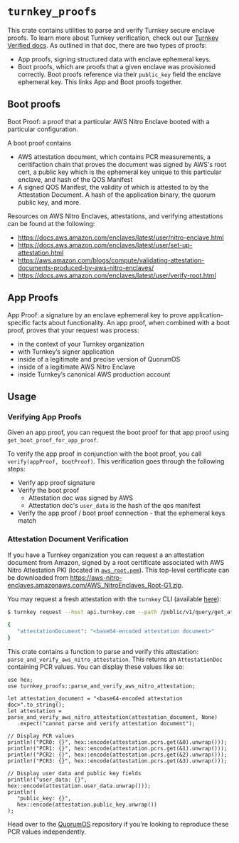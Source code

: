 # `turnkey_proofs`

This crate contains utilities to parse and verify Turnkey secure enclave proofs. To learn more about Turnkey verification, check out our [Turnkey Verified docs](https://docs.turnkey.com/security/turnkey-verified). As outlined in that doc, there are two types of proofs:
* App proofs, signing structured data with enclave ephemeral keys.
* Boot proofs, which are proofs that a given enclave was provisioned correctly. Boot proofs reference via their `public_key` field the enclave ephemeral key. This links App and Boot proofs together.

## Boot proofs

Boot Proof: a proof that a particular AWS Nitro Enclave booted with a particular configuration.

A boot proof contains
- AWS attestation document, which contains PCR measurements, a ceritifaction chain that proves the document was signed by AWS's root cert, a public key which is the ephemeral key unique to this particular enclave, and hash of the QOS Manifest
- A signed QOS Manifest, the validity of which is attested to by the Attestation Document. A hash of the application binary, the quorum public key, and more.

Resources on AWS Nitro Enclaves, attestations, and verifying attestations can be found at the following:

- <https://docs.aws.amazon.com/enclaves/latest/user/nitro-enclave.html>
- <https://docs.aws.amazon.com/enclaves/latest/user/set-up-attestation.html>
- <https://aws.amazon.com/blogs/compute/validating-attestation-documents-produced-by-aws-nitro-enclaves/>
- <https://docs.aws.amazon.com/enclaves/latest/user/verify-root.html>


## App Proofs

App Proof: a signature by an enclave ephemeral key to prove application-specific facts about functionality. An app proof, when combined with a boot proof, proves that your request was process:
- in the context of your Turnkey organization 
- with Turnkey’s signer application
- inside of a legitimate and precise version of QuorumOS
- inside of a legitimate AWS Nitro Enclave
- inside Turnkey’s canonical AWS production account

## Usage

### Verifying App Proofs

Given an app proof, you can request the boot proof for that app proof using `get_boot_proof_for_app_proof`.

To verify the app proof in conjunction with the boot proof, you call `verify(appProof, bootProof)`. 
This verification goes through the following steps:
 - Verify app proof signature
 - Verify the boot proof
   - Attestation doc was signed by AWS
   - Attestation doc's `user_data` is the hash of the qos manifest
 - Verify the app proof / boot proof connection - that the ephemeral keys match

### Attestation Document Verification

If you have a Turnkey organization you can request a an attestation document from Amazon, signed by a root certificate associated with AWS Nitro Attestation PKI (located in [`aws_root.pem`](./static/aws_root.pem)). This top-level certificate can be downloaded from <https://aws-nitro-enclaves.amazonaws.com/AWS_NitroEnclaves_Root-G1.zip>.

You may request a fresh attestation with the `turnkey` CLI (available [here](https://github.com/tkhq/tkcli)):
```sh
$ turnkey request --host api.turnkey.com --path /public/v1/query/get_attestation --body '{ "organizationId": "<your organization ID>", "enclaveType": "signer" }' --organization <your organization ID>

{
   "attestationDocument": "<base64-encoded attestation document>"
}
```

This crate contains a function to parse and verify this attestation: `parse_and_verify_aws_nitro_attestation`. This returns an `AttestationDoc` containing PCR values. You can display these values like so:

```rust,no_run
use hex;
use turnkey_proofs::parse_and_verify_aws_nitro_attestation;

let attestation_document = "<base64-encoded attestation doc>".to_string();
let attestation = parse_and_verify_aws_nitro_attestation(attestation_document, None)
   .expect("cannot parse and verify attestation document");

// Display PCR values
println!("PCR0: {}", hex::encode(attestation.pcrs.get(&0).unwrap()));
println!("PCR1: {}", hex::encode(attestation.pcrs.get(&1).unwrap()));
println!("PCR2: {}", hex::encode(attestation.pcrs.get(&2).unwrap()));
println!("PCR3: {}", hex::encode(attestation.pcrs.get(&3).unwrap()));

// Display user data and public key fields
println!("user_data: {}", hex::encode(attestation.user_data.unwrap()));
println!(
   "public_key: {}",
   hex::encode(attestation.public_key.unwrap())
);
```

Head over to the [QuorumOS](https://github.com/tkhq/qos) repository if you're looking to reproduce these PCR values independently.
